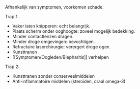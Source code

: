 Afhankelijk van symptomen, voorkomen schade.
 
Trap 1:
- Vaker laten knipperen: echt belangrijk.
- Plaats scherm onder ooghoogte: zoveel mogelijk bedekking.
- Minder contactlenzen dragen.
- Minder droge omgevingen: bevochtigen.
- Refractaire laserchirurgie: verergert droge ogen.
- Kunsttranen
- [[Symptomen/Oogleden/Blepharitis]] verhelpen
 
Trap 2:
- Kunsttranen zonder conserveelmiddelen
- Anti-inflammatoire middelen (steroïden, oraal omega-3)